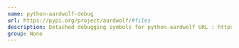 ```yaml
---
name: python-aardwolf-debug
url: https://pypi.org/project/aardwolf/#files
description: Detached debugging symbols for python-aardwolf URL : https://pypi.
group: None
---
```


